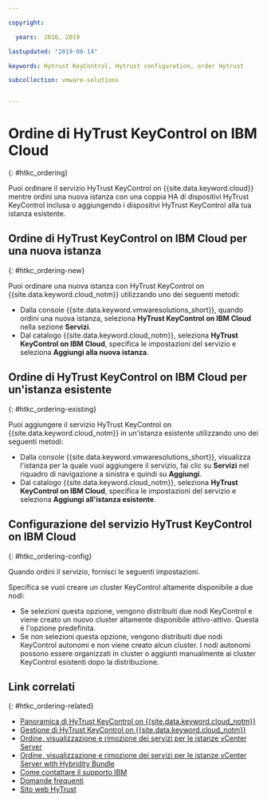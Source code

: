 ```yaml
---

copyright:

  years:  2016, 2019

lastupdated: "2019-06-14"

keywords: Hytrust KeyControl, Hytrust configuration, order Hytrust

subcollection: vmware-solutions


---
```


# Ordine di HyTrust KeyControl on IBM Cloud
{: #htkc_ordering}

Puoi ordinare il servizio HyTrust KeyControl on {{site.data.keyword.cloud}} mentre ordini una nuova istanza con una coppia HA di dispositivi HyTrust KeyControl inclusa o aggiungendo i dispositivi HyTrust KeyControl alla tua istanza esistente.

## Ordine di HyTrust KeyControl on IBM Cloud per una nuova istanza
{: #htkc_ordering-new}

Puoi ordinare una nuova istanza con HyTrust KeyControl on {{site.data.keyword.cloud_notm}} utilizzando uno dei seguenti metodi:
* Dalla console {{site.data.keyword.vmwaresolutions_short}}, quando ordini una nuova istanza, seleziona **HyTrust KeyControl on IBM Cloud** nella sezione **Servizi**.
* Dal catalogo {{site.data.keyword.cloud_notm}}, seleziona **HyTrust KeyControl on IBM Cloud**, specifica le impostazioni del servizio e seleziona **Aggiungi alla nuova istanza**.

## Ordine di HyTrust KeyControl on IBM Cloud per un'istanza esistente
{: #htkc_ordering-existing}

Puoi aggiungere il servizio HyTrust KeyControl on {{site.data.keyword.cloud_notm}} in un'istanza esistente utilizzando uno dei seguenti metodi:
* Dalla console {{site.data.keyword.vmwaresolutions_short}}, visualizza l'istanza per la quale vuoi aggiungere il servizio, fai clic su **Servizi** nel riquadro di navigazione a sinistra e quindi su **Aggiungi**.
* Dal catalogo {{site.data.keyword.cloud_notm}}, seleziona **HyTrust KeyControl on IBM Cloud**, specifica le impostazioni del servizio e seleziona **Aggiungi all'istanza esistente**.

## Configurazione del servizio HyTrust KeyControl on IBM Cloud
{: #htkc_ordering-config}

Quando ordini il servizio, fornisci le seguenti impostazioni.

Specifica se vuoi creare un cluster KeyControl altamente disponibile a due nodi:
* Se selezioni questa opzione, vengono distribuiti due nodi KeyControl e viene creato un nuovo cluster altamente disponibile attivo-attivo. Questa è l'opzione predefinita.
* Se non selezioni questa opzione, vengono distribuiti due nodi KeyControl autonomi e non viene creato alcun cluster. I nodi autonomi possono essere organizzati in cluster o aggiunti manualmente ai cluster KeyControl esistenti dopo la distribuzione.

## Link correlati
{: #htkc_ordering-related}

* [Panoramica di HyTrust KeyControl on {{site.data.keyword.cloud_notm}}](/docs/services/vmwaresolutions/services?topic=vmware-solutions-htkc_considerations)
* [Gestione di HyTrust KeyControl on {{site.data.keyword.cloud_notm}}](/docs/services/vmwaresolutions/services?topic=vmware-solutions-managinghtkc)
* [Ordine, visualizzazione e rimozione dei servizi per le istanze vCenter Server](/docs/services/vmwaresolutions/vcenter?topic=vmware-solutions-vc_addingremovingservices)
* [Ordine, visualizzazione e rimozione dei servizi per le istanze vCenter Server with Hybridity Bundle](/docs/services/vmwaresolutions/vcenter?topic=vmware-solutions-vc_hybrid_addingremovingservices)
* [Come contattare il supporto IBM](/docs/services/vmwaresolutions/vmonic?topic=vmware-solutions-trbl_support)
* [Domande frequenti](/docs/services/vmwaresolutions/vmonic?topic=vmware-solutions-faq)
* [Sito web HyTrust](https://www.hytrust.com/)
